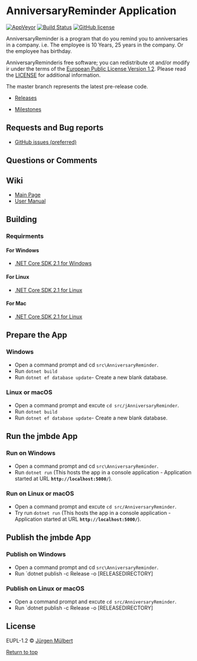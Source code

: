 # AnniversaryReminder Application

[![AppVeyor](https://ci.appveyor.com/api/projects/status/ja8a7j6jscj7k3xa/branch/master?svg=true)](https://ci.appveyor.com/project/jmuelbert/AnniversaryReminder)
[![Build Status](https://travis-ci.org/jmuelbert/AnniversaryReminder.svg?branch=master)](https://travis-ci.org/jmuelbert/AnniversaryReminder)
[![GitHub license](https://img.shields.io/badge/license-EUPL-blue.svg)](https://joinup.ec.europa.eu/page/eupl-text-11-12)

AnniversaryReminder is a program that do you remind you to anniversaries in a company. i.e. The employee is 10 Years, 25 years in the company. Or the employee has birthday.

AnniversaryReminderis free software; you can redistribute ot and/or modify ir under the terms
of the [European Public License Version 1.2](https://joinup.ec.europa.eu/page/eupl-text-11-12).
Please read the [LICENSE](https://github.com/jmuelbert/AnniversaryReminder/blob/master/LICENSE.EUPL-1_2.txt) for additional information.

The master branch represents the latest pre-release code.

- [Releases](https://github.com/jmuelbert/AnniversaryReminder/releases)

- [Milestones](https://github.com/jmuelbert/AnniversaryReminder/milestones)

## Requests and Bug reports

- [GitHub issues (preferred)](https://github.com/jmuelbert/AnniversaryReminder/issues)

## Questions or Comments

## Wiki

- [Main Page](https://github.com/jmuelbert/AnniversaryReminder/wiki)
- [User Manual](http://jmuelbert.github.io/AnniversaryReminder/)

## Building

### Requirments

#### For Windows

- [.NET Core SDK 2.1 for Windows](https://www.microsoft.com/net/download/windows)

#### For Linux

- [.NET Core SDK 2.1 for Linux](https://www.microsoft.com/net/download/linux)

#### For Mac

- [.NET Core SDK 2.1 for Linux](https://www.microsoft.com/net/download/macos)

## Prepare the App

### Windows

- Open a command prompt and cd `src\AnniversaryReminder`.
- Run `dotnet build`
- Run `dotnet ef database update`- Create a new blank database.

### Linux or macOS

- Open a command prompt and excute `cd src/jAnniversaryReminder`.
- Run `dotnet build`
- Run `dotnet ef database update`- Create a new blank database.

## Run the jmbde App

### Run on Windows

- Open a command prompt and cd `src\AnniversaryReminder`.
- Run `dotnet run` (This hosts the app in a console application - Application started at URL **`http://localhost:5000/`**).

### Run on Linux or macOS

- Open a command prompt and excute `cd src/AnniversaryReminder`.
- Try run `dotnet run` (This hosts the app in a console application - Application started at URL **`http://localhost:5000/`**).

## Publish the jmbde App

### Publish on Windows

- Open a command prompt and cd `src\AnniversaryReminder`.
- Run `dotnet publish -c Release -o [RELEASEDIRECTORY]

### Publish on Linux or macOS

- Open a command prompt and excute `cd src/AnniversaryReminder`.
- Run `dotnet publish -c Release -o [RELEASEDIRECTORY]

## License

EUPL-1.2 © [Jürgen Mülbert](https:/github.com/jmuelbert/AnniversaryReminder/)

[Return to top](#top)
